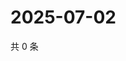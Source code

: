# 2025-07-02

共 0 条

<!-- BEGIN ZHIHUQUESTIONS -->
<!-- 最后更新时间 Wed Jul 02 2025 18:13:02 GMT+0800 (China Standard Time) -->

<!-- END ZHIHUQUESTIONS -->
